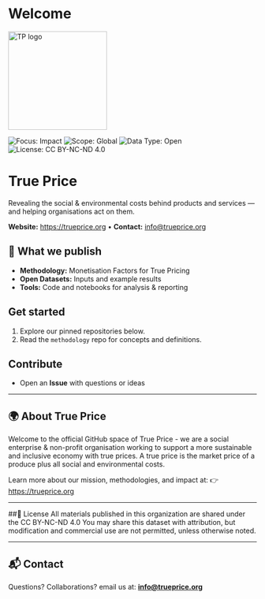 # Welcome

<img src="https://github.com/user-attachments/assets/a8d16056-475d-4794-9706-71a4c434fb2f" alt="TP logo" width="200"/>

![Focus: Impact](https://img.shields.io/badge/Focus-Nutrition-00bfbf)
![Scope: Global](https://img.shields.io/badge/Scope-Global-blueviolet)
![Data Type: Open](https://img.shields.io/badge/Data%20Type-Open-blue)
![License: CC BY-NC-ND 4.0](https://img.shields.io/badge/License-CC%20BY--NC--ND%204.0-lightgrey.svg)

# True Price

Revealing the social & environmental costs behind products and services — and helping organisations act on them.

**Website:** https://trueprice.org • **Contact:** info@trueprice.org

## 📁 What we publish
- **Methodology:** Monetisation Factors for True Pricing
- **Open Datasets:** Inputs and example results
- **Tools:** Code and notebooks for analysis & reporting

## Get started
1. Explore our pinned repositories below.
2. Read the `methodology` repo for concepts and definitions.


## Contribute
- Open an **Issue** with questions or ideas

---

## 🌍 About True Price

Welcome to the official GitHub space of True Price - we are a social enterprise & non-profit organisation working to support a more sustainable and inclusive economy with true prices. A true price is the market price of a produce plus all social and environmental costs. 

Learn more about our mission, methodologies, and impact at:
👉 https://trueprice.org

---

##📜 License
All materials published in this organization are shared under the CC BY-NC-ND 4.0 You may share this dataset with attribution, but modification and commercial use are not permitted, unless otherwise noted.


---

## 📬 Contact
Questions? Collaborations? email us at: **info@trueprice.org**
